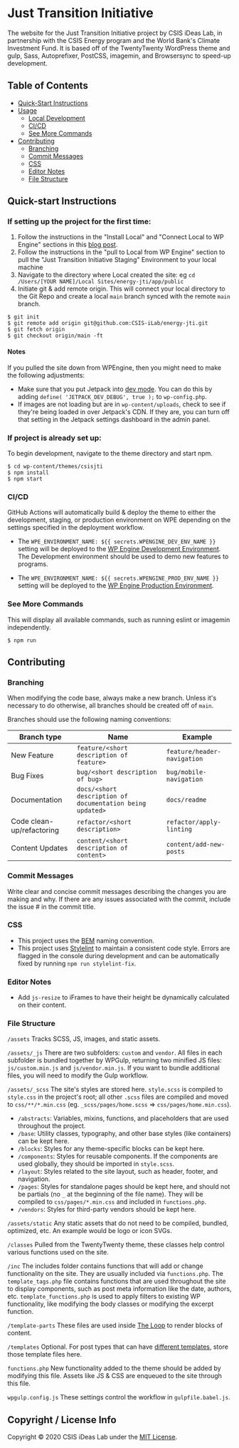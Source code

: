 # Just Transition Initiative

The website for the Just Transition Initiative project by CSIS iDeas Lab, in partnership with the CSIS Energy program and the World Bank's Climate Investment Fund. It is based off of the TwentyTwenty WordPress theme and gulp, Sass, Autoprefixer, PostCSS, imagemin, and Browsersync to speed-up development.

## Table of Contents

- [Quick-Start Instructions](#quick-start-instructions)
- [Usage](#usage)
  - [Local Development](#local-development)
  - [CI/CD](#build-for-production)
  - [See More Commands](#see-more-commands)
- [Contributing](#contributing)
  - [Branching](#branching)
  - [Commit Messages](#commit-messages)
  - [CSS](#css)
  - [Editor Notes](#editor-notes)
  - [File Structure](#file-structure)

## Quick-start Instructions

### If setting up the project for the first time:

1. Follow the instructions in the "Install Local" and "Connect Local to WP Engine" sections in this [blog post](https://wpengine.com/support/local/).
2. Follow the instructions in the "pull to Local from WP Engine" section to pull the "Just Transition Initiative Staging" Environment to your local machine
3. Navigate to the directory where Local created the site: eg `cd /Users/[YOUR NAME]/Local Sites/energy-jti/app/public`
4. Initiate git & add remote origin. This will connect your local directory to the Git Repo and create a local `main` branch synced with the remote `main` branch.

```shell
$ git init
$ git remote add origin git@github.com:CSIS-iLab/energy-jti.git
$ git fetch origin
$ git checkout origin/main -ft
```

#### Notes

If you pulled the site down from WPEngine, then you might need to make the following adjustments:

- Make sure that you put Jetpack into [dev mode](https://jetpack.com/support/development-mode/). You can do this by adding `define( 'JETPACK_DEV_DEBUG', true );` to `wp-config.php`.
- If images are not loading but are in `wp-content/uploads`, check to see if they're being loaded in over Jetpack's CDN. If they are, you can turn off that setting in the Jetpack settings dashboard in the admin panel.

### If project is already set up:

To begin development, navigate to the theme directory and start npm.

```shell
$ cd wp-content/themes/csisjti
$ npm install
$ npm start
```

### CI/CD

GitHub Actions will automatically build & deploy the theme to either the development, staging, or production environment on WPE depending on the settings specified in the deployment workflow.

- The `WPE_ENVIRONMENT_NAME: ${{ secrets.WPENGINE_DEV_ENV_NAME }}` setting will be deployed to the [WP Engine Development Environment](https://csisjtidev.wpengine.com/). The Development environment should be used to demo new features to programs.

- The `WPE_ENVIRONMENT_NAME: ${{ secrets.WPENGINE_PROD_ENV_NAME }}` setting will be deployed to the [WP Engine Production Environment](http://csisjti.wpengine.com/).

### See More Commands

This will display all available commands, such as running eslint or imagemin independently.

```shell
$ npm run
```

## Contributing

### Branching

When modifying the code base, always make a new branch. Unless it's necessary to do otherwise, all branches should be created off of `main`.

Branches should use the following naming conventions:

| Branch type               | Name                                                      | Example                     |
| ------------------------- | --------------------------------------------------------- | --------------------------- |
| New Feature               | `feature/<short description of feature>`                  | `feature/header-navigation` |
| Bug Fixes                 | `bug/<short description of bug>`                          | `bug/mobile-navigation`     |
| Documentation             | `docs/<short description of documentation being updated>` | `docs/readme`               |
| Code clean-up/refactoring | `refactor/<short description>`                            | `refactor/apply-linting`    |
| Content Updates           | `content/<short description of content>`                  | `content/add-new-posts`     |

### Commit Messages

Write clear and concise commit messages describing the changes you are making and why. If there are any issues associated with the commit, include the issue # in the commit title.

### CSS

- This project uses the [BEM](http://getbem.com/introduction/) naming convention.
- This project uses [Stylelint](https://stylelint.io) to maintain a consistent code style. Errors are flagged in the console during development and can be automatically fixed by running `npm run stylelint-fix`.

### Editor Notes

- Add `js-resize` to iFrames to have their height be dynamically calculated on their content.

### File Structure

`/assets`
Tracks SCSS, JS, images, and static assets.

`/assets/_js`
There are two subfolders: `custom` and `vendor`. All files in each subfolder is bundled together by WPGulp, returning two minified JS files: `js/custom.min.js` and `js/vendor.min.js`. If you want to bundle additional files, you will need to modify the Gulp workflow.

`/assets/_scss`
The site's styles are stored here. `style.scss` is compiled to `style.css` in the project's root; all other `.scss` files are compiled and moved to `css/**/*.min.css` (eg. `_scss/pages/home.scss` => `css/pages/home.min.css`).

- `/abstracts`: Variables, mixins, functions, and placeholders that are used throughout the project.
- `/base`: Utility classes, typography, and other base styles (like containers) can be kept here.
- `/blocks`: Styles for any theme-specific blocks can be kept here.
- `/components`: Styles for reusable components. If the components are used globally, they should be imported in `style.scss`.
- `/layout`: Styles related to the site layout, such as header, footer, and navigation.
- `/pages`: Styles for standalone pages should be kept here, and should not be partials (no `_` at the beginning of the file name). They will be compiled to `css/pages/*.min.css` and included in `functions.php`.
- `/vendors`: Styles for third-party vendors should be kept here.

`/assets/static`
Any static assets that do not need to be compiled, bundled, optimized, etc. An example would be logo or icon SVGs.

`/classes`
Pulled from the TwentyTwenty theme, these classes help control various functions used on the site.

`/inc`
The includes folder contains functions that will add or change functionality on the site. They are usually included via `functions.php`. The `template_tags.php` file contains functions that are used throughout the site to display components, such as post meta information like the date, authors, etc. `template_functions.php` is used to apply filters to existing WP functionality, like modifying the body classes or modifying the excerpt function.

`/template-parts`
These files are used inside [The Loop](https://codex.wordpress.org/The_Loop) to render blocks of content.

`/templates`
Optional. For post types that can have [different templates](https://developer.wordpress.org/themes/template-files-section/page-template-files/), store those template files here.

`functions.php`
New functionality added to the theme should be added by modifying this file. Assets like JS & CSS are enqueued to the site through this file.

`wpgulp.config.js`
These settings control the workflow in `gulpfile.babel.js`.

## Copyright / License Info

Copyright © 2020 CSIS iDeas Lab under the [MIT License](https://github.com/CSIS-iLab/energy-jti/blob/main/LICENSE).
